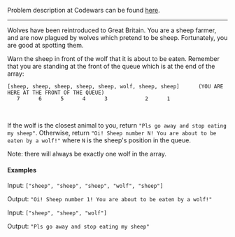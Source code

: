 Problem description at Codewars can be found
[here](https://www.codewars.com/kata/5c8bfa44b9d1192e1ebd3d15/train/python).

-------------

Wolves have been reintroduced to Great Britain. You are a sheep farmer, and are now plagued by
wolves which pretend to be sheep. Fortunately, you are good at spotting them.
<br>

Warn the sheep in front of the wolf that it is about to be eaten. Remember that you are standing at
the front of the queue which is at the end of the array:
```
[sheep, sheep, sheep, sheep, sheep, wolf, sheep, sheep]      (YOU ARE HERE AT THE FRONT OF THE QUEUE)
   7      6      5      4      3            2      1
```
<br>

If the wolf is the closest animal to you, return `"Pls go away and stop eating my sheep"`.
Otherwise, return `"Oi! Sheep number N! You are about to be eaten by a wolf!"` where `N` is the
sheep's position in the queue.
<br>

Note: there will always be exactly one wolf in the array.

#### Examples
Input: `["sheep", "sheep", "sheep", "wolf", "sheep"]`

Output: `"Oi! Sheep number 1! You are about to be eaten by a wolf!"`
<br>

Input: `["sheep", "sheep", "wolf"]`

Output: `"Pls go away and stop eating my sheep"`
